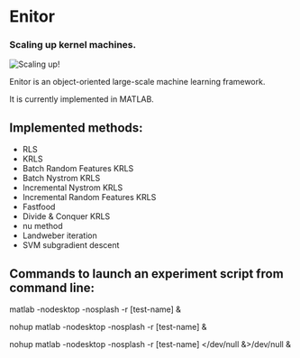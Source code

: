 Enitor
======

### Scaling up kernel machines.

![Scaling up!](http://s14.postimg.org/7qmk8bzsx/Haba_Snow_Mountain_Climbing11.jpg)

Enitor is an object-oriented large-scale machine learning framework.

It is currently implemented in MATLAB.

Implemented methods:
--------------------

- RLS
- KRLS
- Batch Random Features KRLS
- Batch Nystrom KRLS
- Incremental Nystrom KRLS
- Incremental Random Features KRLS
- Fastfood
- Divide & Conquer KRLS
- nu method
- Landweber iteration
- SVM subgradient descent

Commands to launch an experiment script from command line:
----------------------------------------------------------

matlab -nodesktop -nosplash -r [test-name] &

nohup matlab -nodesktop -nosplash -r [test-name] &

nohup matlab -nodesktop -nosplash -r [test-name] \</dev/null &\>/dev/null &
